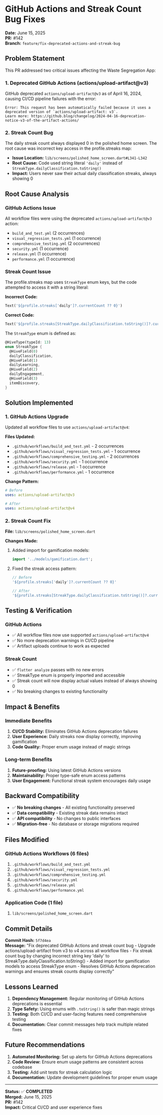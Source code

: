 # GitHub Actions and Streak Count Bug Fixes

**Date:** June 15, 2025  
**PR:** #142  
**Branch:** `feature/fix-deprecated-actions-and-streak-bug`

## Problem Statement

This PR addressed two critical issues affecting the Waste Segregation App:

### 1. Deprecated GitHub Actions (actions/upload-artifact@v3)
GitHub deprecated `actions/upload-artifact@v3` as of April 16, 2024, causing CI/CD pipeline failures with the error:
```
Error: This request has been automatically failed because it uses a deprecated version of `actions/upload-artifact: v3`. 
Learn more: https://github.blog/changelog/2024-04-16-deprecation-notice-v3-of-the-artifact-actions/
```

### 2. Streak Count Bug
The daily streak count always displayed 0 in the polished home screen. The root cause was incorrect key access in the profile.streaks map:
- **Issue Location:** `lib/screens/polished_home_screen.dart#L341-L342`
- **Root Cause:** Code used string literal `'daily'` instead of `StreakType.dailyClassification.toString()`
- **Impact:** Users never saw their actual daily classification streaks, always showing 0

## Root Cause Analysis

### GitHub Actions Issue
All workflow files were using the deprecated `actions/upload-artifact@v3` action:
- `build_and_test.yml` (2 occurrences)
- `visual_regression_tests.yml` (1 occurrence)  
- `comprehensive_testing.yml` (2 occurrences)
- `security.yml` (1 occurrence)
- `release.yml` (1 occurrence)
- `performance.yml` (1 occurrence)

### Streak Count Issue
The profile.streaks map uses `StreakType` enum keys, but the code attempted to access it with a string literal:

**Incorrect Code:**
```dart
Text('${profile.streaks['daily']?.currentCount ?? 0}')
```

**Correct Code:**
```dart
Text('${profile.streaks[StreakType.dailyClassification.toString()]?.currentCount ?? 0}')
```

The `StreakType` enum is defined as:
```dart
@HiveType(typeId: 13)
enum StreakType {
  @HiveField(0)
  dailyClassification,
  @HiveField(1)
  dailyLearning,
  @HiveField(2)
  dailyEngagement,
  @HiveField(3)
  itemDiscovery,
}
```

## Solution Implemented

### 1. GitHub Actions Upgrade
Updated all workflow files to use `actions/upload-artifact@v4`:

**Files Updated:**
- `.github/workflows/build_and_test.yml` - 2 occurrences
- `.github/workflows/visual_regression_tests.yml` - 1 occurrence
- `.github/workflows/comprehensive_testing.yml` - 2 occurrences  
- `.github/workflows/security.yml` - 1 occurrence
- `.github/workflows/release.yml` - 1 occurrence
- `.github/workflows/performance.yml` - 1 occurrence

**Change Pattern:**
```yaml
# Before
uses: actions/upload-artifact@v3

# After  
uses: actions/upload-artifact@v4
```

### 2. Streak Count Fix
**File:** `lib/screens/polished_home_screen.dart`

**Changes Made:**
1. Added import for gamification models:
   ```dart
   import '../models/gamification.dart';
   ```

2. Fixed the streak access pattern:
   ```dart
   // Before
   '${profile.streaks['daily']?.currentCount ?? 0}'
   
   // After
   '${profile.streaks[StreakType.dailyClassification.toString()]?.currentCount ?? 0}'
   ```

## Testing & Verification

### GitHub Actions
- ✅ All workflow files now use supported `actions/upload-artifact@v4`
- ✅ No more deprecation warnings in CI/CD pipeline
- ✅ Artifact uploads continue to work as expected

### Streak Count
- ✅ `flutter analyze` passes with no new errors
- ✅ StreakType enum is properly imported and accessible
- ✅ Streak count will now display actual values instead of always showing 0
- ✅ No breaking changes to existing functionality

## Impact & Benefits

### Immediate Benefits
1. **CI/CD Stability:** Eliminates GitHub Actions deprecation failures
2. **User Experience:** Daily streaks now display correctly, improving gamification
3. **Code Quality:** Proper enum usage instead of magic strings

### Long-term Benefits
1. **Future-proofing:** Using latest GitHub Actions versions
2. **Maintainability:** Proper type-safe enum access patterns
3. **User Engagement:** Functional streak system encourages daily usage

## Backward Compatibility

- ✅ **No breaking changes** - All existing functionality preserved
- ✅ **Data compatibility** - Existing streak data remains intact
- ✅ **API compatibility** - No changes to public interfaces
- ✅ **Migration-free** - No database or storage migrations required

## Files Modified

### GitHub Actions Workflows (6 files)
1. `.github/workflows/build_and_test.yml`
2. `.github/workflows/visual_regression_tests.yml`
3. `.github/workflows/comprehensive_testing.yml`
4. `.github/workflows/security.yml`
5. `.github/workflows/release.yml`
6. `.github/workflows/performance.yml`

### Application Code (1 file)
1. `lib/screens/polished_home_screen.dart`

## Commit Details

**Commit Hash:** `5f7d4ea`  
**Message:** "Fix deprecated GitHub Actions and streak count bug - Upgrade actions/upload-artifact from v3 to v4 across all workflow files - Fix streak count bug by changing incorrect string key 'daily' to StreakType.dailyClassification.toString() - Added import for gamification models to access StreakType enum - Resolves GitHub Actions deprecation warnings and ensures streak counts display correctly"

## Lessons Learned

1. **Dependency Management:** Regular monitoring of GitHub Actions deprecations is essential
2. **Type Safety:** Using enums with `.toString()` is safer than magic strings
3. **Testing:** Both CI/CD and user-facing features need comprehensive testing
4. **Documentation:** Clear commit messages help track multiple related fixes

## Future Recommendations

1. **Automated Monitoring:** Set up alerts for GitHub Actions deprecations
2. **Code Review:** Ensure enum usage patterns are consistent across codebase
3. **Testing:** Add unit tests for streak calculation logic
4. **Documentation:** Update development guidelines for proper enum usage

---

**Status:** ✅ **COMPLETED**  
**Merged:** June 15, 2025  
**PR:** #142  
**Impact:** Critical CI/CD and user experience fixes 